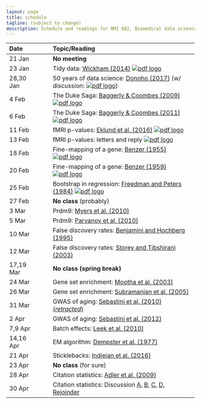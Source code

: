 ```yaml
---
layout: page
title: schedule
tagline: (subject to change)
description: Schedule and readings for BMI 882, Biomedical data science scholarly literature
---
```


| Date    | &nbsp;&nbsp;&nbsp;&nbsp;   | Topic/Reading  |
| :------ | -- | :----- |
| 21 Jan      |    | **No meeting** |
| 23 Jan      |    | Tidy data: [Wickham (2014)](https://doi.org/10.18637/jss.v059.i10) [![pdf logo](https://kbroman.org/pages/icons16/pdf-icon.png)](https://www.jstatsoft.org/index.php/jss/article/view/v059i10/v59i10.pdf) |
| 28,30 Jan   |    | 50 years of data science: [Donoho (2017)](https://doi.org/10.1080/10618600.2017.1384734) (w/ discussion: [![pdf logo](https://kbroman.org/pages/icons16/pdf-icon.png)](https://www.biostat.wisc.edu/~kbroman/blog/50_years_datasci_with_disc.pdf))
| 4 Feb       |    | The Duke Saga: [Baggerly & Coombes (2009)](https://projecteuclid.org/euclid.aoas/1267453942) [![pdf logo](https://kbroman.org/pages/icons16/pdf-icon.png)](https://projecteuclid.org/download/pdfview_1/euclid.aoas/1267453942)
| 6 Feb       |    | The Duke Saga: [Baggerly & Coombes (2011)](https://academic.oup.com/clinchem/article/57/5/688/5621016) [![pdf logo](https://kbroman.org/pages/icons16/pdf-icon.png)](https://academic.oup.com/clinchem/article-pdf/57/5/688/31736129/clinchem0688.pdf)
| 11 Feb      |    | fMRI p-values: [Eklund et al. (2016)](https://doi.org/10.1073/pnas.1602413113) [![pdf logo](https://kbroman.org/pages/icons16/pdf-icon.png)](https://www.pnas.org/content/pnas/113/28/7900.full.pdf)
| 13 Feb      |    | fMRI p-values: letters and reply [![pdf logo](https://kbroman.org/pages/icons16/pdf-icon.png)](assets/eklund_disc.pdf)
| 18 Feb      |    | Fine-mapping of a gene: [Benzer (1955)](https://doi.org/10.1073/pnas.41.6.344) [![pdf logo](https://kbroman.org/pages/icons16/pdf-icon.png)](https://www.pnas.org/content/pnas/41/6/344.full.pdf)
| 20 Feb      |    | Fine-mapping of a gene: [Benzer (1959)](https://doi.org/10.1073/pnas.45.11.1607) [![pdf logo](https://kbroman.org/pages/icons16/pdf-icon.png)](https://www.pnas.org/content/pnas/45/11/1607.full.pdf)
| 25 Feb      |    | Bootstrap in regression: [Freedman and Peters (1984)](https://www.jstor.org/stable/2288341) [![pdf logo](https://kbroman.org/pages/icons16/pdf-icon.png)](assets/freedman_peters_1984.pdf)
| 27 Feb      |    | **No class** (probably)
| 3 Mar       |    | Prdm9: [Myers et al. (2010)](https://doi.org/10.1126/science.1182363)
| 5 Mar       |    | Prdm9: [Parvanov et al. (2010)](https://doi.org/10.1126/science.1181495)
| 10 Mar      |    | False discovery rates: [Benjamini and Hochberg (1995)](https://doi.org/10.1111/j.2517-6161.1995.tb02031.x)
| 12 Mar      |    | False discovery rates: [Storey and Tibshirani (2003)](https://doi.org/10.1073/pnas.1530509100)
| 17,19 Mar   |    | **No class (spring break)** |
| 24 Mar      |    | Gene set enrichment: [Mootha et al. (2003)](https://doi.org/10.1038/ng1180)
| 26 Mar      |    | Gene set enrichment: [Subramanian et al. (2005)](https://doi.org/10.1073/pnas.0506580102)
| 31 Mar      |    | GWAS of aging: [Sebastini et al. (2010) (_retracted_)](https://doi.org/10.1126/science.1190532)
| 2 Apr       |    | GWAS of aging: [Sebastini et al. (2012)](https://doi.org/10.1371/journal.pone.0029848)
| 7,9 Apr     |    | Batch effects: [Leek et al. (2010)](https://doi.org/10.1038/nrg2825)
| 14,16 Apr   |    | EM algorithm: [Dempster et al. (1977)](https://www.jstor.org/stable/2984875)
| 21 Apr      |    | Sticklebacks: [Indjeian et al. (2016)](https://doi.org/10.1016/j.cell.2015.12.007)
| 23 Apr      |    | **No class** (for sure)
| 28 Apr      |    | Citation statistics: [Adler et al. (2009)](https://projecteuclid.org/euclid.ss/1255009002)
| 30 Apr      |    | Citation statistics: Discussion [A](https://doi.org/10.1214/09-STS285A), [B](https://doi.org/10.1214/09-STS285B), [C](https://doi.org/10.1214/09-STS285C), [D](https://doi.org/10.1214/09-STS285D), [Rejoinder](https://doi.org/10.1214/09-STS285REJ)
